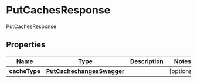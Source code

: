 

# PutCachesResponse

PutCachesResponse
## Properties

Name | Type | Description | Notes
------------ | ------------- | ------------- | -------------
**cacheType** | [**PutCachechangesSwagger**](PutCachechangesSwagger.md) |  |  [optional]



